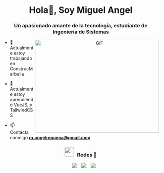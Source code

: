 <h1 align="center">Hola👋, Soy Miguel Angel</h1>
<h3 align="center">Un apasionado amante de la tecnología, estudiante de Ingeniería de Sistemas</h3>


<a target="_blank" align="center">
  <img align="right" top="500" height="300" width="400" alt="GIF" src="https://media.giphy.com/media/SWoSkN6DxTszqIKEqv/giphy.gif">
</a>

- 🔭 Actualmente estoy trabajando en ConstrucMarbella

- 🌱 Actualmente estoy aprendiendo VueJS, y TailwindCSS
  
- 📫 Contacta conmigo **m.angelrequena@gmail.com**

<h3 align="center" > <img src="https://media.giphy.com/media/iY8CRBdQXODJSCERIr/giphy.gif" width="30" height="30" style="margin-right: 10px;">Redes 🤝 </h3>

<p align="center">

 <div align="center"  class="icons-social" style="margin-left: 10px;">
        <a style="margin-left: 10px;"  target="_blank" href="https://www.linkedin.com/in/miguel-angel-requena-ramos-553b5b264/">
			<img src="https://img.icons8.com/doodle/40/000000/linkedin--v2.png"></a>
        <a style="margin-left: 10px;" target="_blank" href="https://github.com/MiguelRequenaR">
		<img src="https://img.icons8.com/doodle/40/000000/github--v1.png"></a>
        <a style="margin-left: 10px;" target="_blank" href="https://www.instagram.com/miguel.paris12/">
			<img src="https://img.icons8.com/doodle/40/000000/instagram-new--v2.png"></a>
  </div>
</p>

